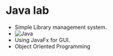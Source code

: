 # Java lab
- Simple Library management system.
- ![Java](https://img.shields.io/badge/Java-ED8B00?style=for-the-badge&logo=java&logoColor=white)
- Using JavaFx for GUI.
- Object Oriented Programming
